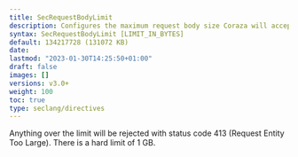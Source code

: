 ```yaml
---
title: SecRequestBodyLimit
description: Configures the maximum request body size Coraza will accept for buffering.
syntax: SecRequestBodyLimit [LIMIT_IN_BYTES]
default: 134217728 (131072 KB)
date: 
lastmod: "2023-01-30T14:25:50+01:00"
draft: false
images: []
versions: v3.0+
weight: 100
toc: true
type: seclang/directives
---
```


Anything over the limit will be rejected with status code 413 (Request Entity Too Large).
There is a hard limit of 1 GB.

